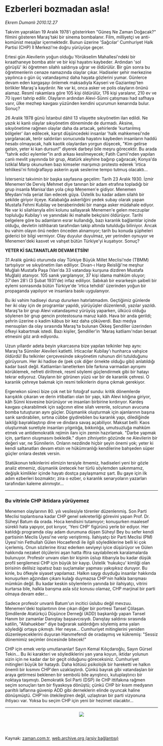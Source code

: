 # Ezberleri bozmadan asla!

*Ekrem Dumanlı 2010.12.27*

<td class="columnist-detail">
<p>Takvim yaprakları 19 Aralık 1978'i gösterirken "Güneş Ne Zaman Doğacak?" filmini gösteren Maraş'taki bir sinema bombalanır. Film, milliyetçi ve anti-komünist mesajlar içermektedir. Bunun üzerine 'Sağcılar' Cumhuriyet Halk Partisi (CHP) İl Merkezi'ne doğru yürüyüşe geçer.</p>
<p>
<div id="haberMetinDiv">
<p>Ertesi gün Alevilerin yoğun olduğu Yörükselim Mahallesi'ndeki bir kıraathaneye bomba atılır ve bir kişi hayatını kaybeder. Ardından 'sol görüşlü' iki öğretmen silahlı saldırıya uğrar ve öldürülür. Bir gün sonra bu öğretmenlerin cenaze namazında olaylar çıkar. Hadiseler şehir merkezine yayılınca o gün üç vatandaşımız daha hayata gözlerini yumar. Günlerce devam eden kargaşayı önlemek maksadıyla Kayseri ve Gaziantep'ten birlikler Maraş'a kaydırılır. Ne var ki, onca asker ve polis olayların önünü alamaz. Resmî rakamlara göre 105 kişi öldürülür, 176 kişi yaralanır, 210 ev ve 70 işyeri tahrip edilir. Olayların ardından Alevi-Sünni çatışması had safhaya varır, ülke mezhep kavgası yüzünden kendini uçurumun kenarında bulur. Sonuç?
<p>26 Aralık 1978 günü İstanbul dâhil 13 vilayette sıkıyönetim ilan edildi. Ne yazık ki kanlı olaylar sıkıyönetim döneminde de durmadı. Aksine, sıkıyönetime rağmen olaylar daha da artacak, şehirlerde 'kurtarılmış bölgeler' ilan edilecek, karşıt düşüncedeki insanlar 'halk mahkemesi'nde yargılanacak, terör saldırıları sonucunda hayatını kaybeden insanların haddü hesabı olmayacak, halk kaotik olaylardan yorgun düşecek, "Kim gelirse gelsin, yeter ki kan dursun!" diyerek darbeyi bile meşru görecektir. Bu arada "tahrik edici eylemler"in ardı arkası kesilmeyecek; Fatih Camii'nden yapılan canlı mevlit yayınında bir grup, Atatürk aleyhine bağırıp çağıracak; Konya'da İstiklal Marşı okunurken bazı kimseler marşımızı protesto ederek 'irtica tehlikesi'ni fotoğraflayıp askerin ayak seslerine tempo tutmuş olacaktı...
<p>İsterseniz takvimin bir başka sayfasına geçelim: Tarih 23 Aralık 1930. İzmir Menemen'de Derviş Mehmet diye tanınan bir adam etrafına topladığı bir grup insanla Manisa'dan yola çıkıp Menemen'e gidiyor. Menemen Meydanı'nda şeriat ilan edecek güya. Üstelik bu kadar adam silahlı bir şekilde giriyor ilçeye. Kalabalığa askerliğini yedek subay olarak yapan Mustafa Fehmi Kubilay ve beraberindeki bir manga asker müdahale ediyor. Ne var ki silahlarıyla elini kolunu sallayarak Menemen'e gelen meczuplar topluluğu Kubilay'ı ve yanındaki iki mahalle bekçisini öldürüyor. Tarihi belgelere göre bu adamların esrar kullandığı, bazı karanlık bağlantılar içinde olduğu, devletin istihbaratı tarafından takip altında tutulduğu biliniyor. Ancak bu vahim olayın önü neden önceden alınamıyor; tarih bu konuda şüpheleri giderici bir bilgi vermiyor. Olay duyulur duyulmaz, yer yerinden oynuyor ve Menemen'deki kasvet ve vahşet bütün Türkiye'yi kuşatıyor. Sonuç?
<p><b>YETER Kİ SALTANATLARI DEVAM ETSİN!
</b>
<p>31 Aralık günkü oturumda olay Türkiye Büyük Millet Meclisi'nde (TBMM) tartışılıyor ve sıkıyönetim ilan ediliyor. Divan-ı Harp Reisliği'ne meşhur Muğlalı Mustafa Paşa (Van'da 33 vatandaşı kurşuna dizdiren Mustafa Muğlalı) atanıyor. 105 sanık yargılanıyor, 37 kişi idama mahkûm oluyor; 37'den 28'i (3 Şubat 1931'de) infaz ediliyor. Sabıkalı bir esrarkeşin şaibeli bir eylemi sonrasında bütün Türkiye'de 'irtica tehdidi' üzerinden yoğun bir propaganda yapılıyor ve insanlara baskı uygulanıyor.
<p>Bu iki vahim hadiseyi durup dururken hatırlatmadım. Geçtiğimiz günlerde her iki olay için de programlar yapıldı, yürüyüşler düzenlendi, yazılar yazıldı. Maraş'ta bir grup Alevi vatandaşımız yürüyüş yaparken, ülkücü olduğu söylenen bir grup gencin protestosuna maruz kaldı. Hava bir anda gerildi; şehrin üzerine o kadim kâbus bir kez daha çöküverdi. Bazı medya mensupları da olay sırasında Maraş'ta bulunan Ökkeş Şendiller üzerinden öfkeyi kabartmak istedi. Bazı kişiler, Şendiller'in 'Maraş katliamı'ndan beraat etmesini göz ardı ediyordu.
<p>Uzun yıllardır adeta beyin yıkarcasına bize yapılan telkinler hep aynı: Maraş'ta Sünniler Alevileri katletti. İrticacılar Kubilay'ı hunharca vahşice öldürdü! Bu telkinler çerçevesinde sıkıyönetim ruhunun diri tutulduğunu görüyorum. Her iki hadise de (pek çok diğer örnekte olduğu gibi) anlatıldığı kadar basit değil. Katliamları lanetlerken bile farkına varmadan ayrışımı körüklemek, nefreti diriltmek, resmî söylemi güçlendirmek gibi bir hatayı tekrar ediyoruz. Olayların bir görünen yüzü var bir de karanlık çehresi. O karanlık çehreye bakmak için resmi telkinlerin dışına çıkmak gerekiyor.
<p>Ergenekon süreci bize çok net bir fotoğraf sundu: kritik dönemlerde karışıklık çıkaran ve derin irtibatları olan bir yapı, kâh Alevi kılığına giriyor, kâh Sünni kisvesine bürünüyor ve insanları birbirine kırdırıyor. Kardeş kavgası çıkarabilmek için sağcının eline silah verenle, solcunun avucuna bomba tutuşturan aynı güçler. Düşmanlık oluşturmak için ajanlarının başına sarık sardırabilen, sırtına cübbe giydirebilen bu karanlık yapı, dilediğinde laikliği bayraklaştırıp dine ve dindara savaş açabiliyor. Maksat belli: Kaos oluşturmak suretiyle insanları yılgınlığa, bıkkınlığa, umutsuzluğa mahkûm etmek ve antidemokratik rejimin ilanı için zemin hazırlamak. "Darbe yapmak için, şartların oluşmasını bekledik." diyen zihniyetin gözünde ne Alevilerin bir değeri var, ne Sünnilerin. Onların nezdinde hiçbir şeyin önemi yok; yeter ki kendi saltanatları devam etsin ve hükümranlığı kendilerine bahşeden süper güçler onlara destek versin.
<p>Statükonun telkinlerini elimizin tersiyle itmemiz, hadiseleri yeni bir gözle analiz etmemiz, düşmanlık üretecek her türlü söylemden sakınmamız, değişik kimlikler içinde hayatı dostça paylaşmamız şart. Bu gaye için ilk adım ezberleri bozmaktır; zira o ezber, o karanlık senaryoların yazarları tarafından kaleme alınmıştır... 
<p>
<hr/>
<h3>Bu vitrinle CHP iktidara yürüyemez
</h3>
<p>Menemen olaylarının 80. yılı vesilesiyle törenler düzenlenmiş. Son Parti Meclisi toplantısına kadar CHP genel sekreterliği görevini yapan Prof. Dr. Süheyl Batum da orada. Hoca kendisini tutamıyor; konuşurken maalesef sürekli hata yapıyor, pot kırıyor, 'Yeni CHP' figürünü yerle bir ediyor. Her katıldığı programda olay adam durumuna düşen Süheyl Bey bu sefer kendi partisinin Meclis Üyesi'ne verip veriştirmiş. İlahiyatçı bir Parti Meclisi (PM) Üyesi'nin Fethullah Gülen Hocaefendi ile ilgili söylediklerine belli ki çok içerlemiş. Onun sözlerine itiraz ederken seviyeyi iyice düşürüyor ve Gülen hakkında nezaket ölçülerini aşan hatta iftira sayılabilecek karalamalarda bulunuyor. Profesör unvanı olan bir kişinin üslup itibarıyla bu kadar düşük profil sergilemesi CHP için büyük bir kayıp. Üstelik 'hukukçu' kimliği olan birisinin delilsiz ispatsız bazı suçlamalar yapması yakışıksız duruyor. Bu kinle, bu öfkeyle siyaset yapılamaz. Halkın saygı duyduğu insanlar hakkında konuşurken ağzından çıkanı kulağı duymazsa CHP'nin halkla barışması mümkün değil. Bu kadar keskin söylemlerin yanında bir ilahiyatçı, vitrini kurtarsa bile, halkla barışma asla söz konusu olamaz, CHP marjinal bir parti olmaya devam eder...
<p>Sadece profesör unvanlı Batum'un incitici üslubu değil mevzuu. Menemen'deki toplantının öne çıkan diğer bir portresi Tansel Çölaşan. Şimdilerde Atatürkçü Düşünce Derneği (ADD) başkanlığı yapan Tansel Hanım bir zamanlar Danıştay başsavcısıydı. Danıştay saldırısı sırasında katilin, "Allahuekber" diye bağırarak saldırdığını söylemiş ama yalan söylediği ortaya çıkmıştı. Her neyse... Cumhuriyet mitinglerini yeniden düzenleyeceklerini duyuran Hanımefendi de oradaymış ve kükremiş: "Sessiz dönemimiz seçimler öncesinde bitecek!"
<p>CHP için emek verip umutlananlar! Sayın Kemal Kılıçdaroğlu, Sayın Gürsel Tekin... Bu iki karakteri ve söylediklerini yan yana koyun, iktidar yolunun sizin için ne kadar dar bir geçit olduğunu göreceksiniz. Cumhuriyet mitingleri büyük bir hataydı. Daha kötüsü psikolojik bir hareketti ve halkın önemli bir kısmını CHP'den uzaklaştırdı. Çünkü bayrak gibi vatandaşları bir araya getirmesi beklenen bir sembolü bile ayrıştırıcı, kutuplaştırıcı bir noktaya taşımıştı. Demokratik Sol Parti (DSP) ile CHP ittifakına rağmen seçim sonuçları tam bir fiyaskoya dönüştü; çünkü CHP bir kısım medyanın parıltılı laflarına güvenip ADD gibi derneklerin elinde oyuncak haline dönüşmüştü. CHP'nin ötekileştiren değil, uzlaştıran bir parti vizyonuna ihtiyacı var. Yoksa bu seçim CHP için yeni bir hezimet olacaktır...
<p>
<hr/>
<p>
<p align="center"><img border="0" src="http://web.archive.org/web/20120218142419im_/http://medya.zaman.com.tr/2010/12/27/tiraj.png"/>
</p></p></p></p></p></p></p></p></p></p></p></p></p></p></p></p></div>
</p>


<p><br>
		 </br></p></td>

Kaynak: [zaman.com.tr](http://zaman.com.tr/yazar.do?yazino=1070613), [web.archive.org (arşiv bağlantısı)](http://web.archive.org/web/20120218142419/http://www.zaman.com.tr:80/yazar.do?yazino=1070613)
